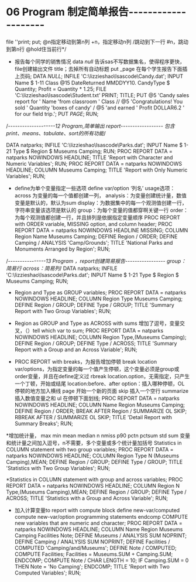 
# 06 Program 制定简单报告--------------------
 file ''print;
 put;
 @n指定移动到第n列
 +n，指定移动n列
 /跳动到下一行
 #n，跳动到第n行
 @hold住当前行*/

* 报告每个同学的销售情况
data _null_ 告诉sas不写数据集名，使得程序更快，file创建输出文件
title；去掉所有自动标题
put _page 在每个学生报告下面插上页码;
DATA _NULL_;
   INFILE 'C:\lizzieshao\lsascode\Candy.dat';
   INPUT Name $ 1-11 Class @15 DateReturned MMDDYY10. 
         CandyType $ Quantity;
   Profit = Quantity * 1.25;
   FILE 'C:\lizzieshao\lsascode\Student.txt' PRINT;
   TITLE;
   PUT @5 'Candy sales report for ' Name 'from classroom ' Class
     // @5 'Congratulations!  You sold ' Quantity 'boxes of candy'
     / @5 'and earned ' Profit DOLLAR6.2 ' for our field trip.';
   PUT _PAGE_;
RUN;

/*--------------------12 Program,简单输出 report------------------
包含print、means、tabulate、sort的所有功能*/

DATA natparks;
   INFILE 'C:\lizzieshao\lsascode\Parks.dat';
   INPUT Name $ 1-21 Type $ Region $ Museums Camping;
RUN;
PROC REPORT DATA = natparks NOWINDOWS HEADLINE;
   TITLE 'Report with Character and Numeric Variables';
RUN;
PROC REPORT DATA = natparks NOWINDOWS HEADLINE;
   COLUMN Museums Camping;
   TITLE 'Report with Only Numeric Variables';
RUN;

* define为单个变量指定一些选项 define var/option ‘列名’
usage选项：across 为变量的每一个值都创建一列，
analysis：为变量创建统计量，数值变量是默认的，默认为sum
display：为数据集中的每一个观测值创建一行，字符串变量该选项是默认的
group：为每个变量的值都穿啊关键一行
order：为每个观测值都创建一行，并且排列是依据指定变量顺序
PROC REPORT with ORDER variable, MISSING option, and column header;
PROC REPORT DATA = natparks NOWINDOWS HEADLINE MISSING;
   COLUMN Region Name Museums Camping;
   DEFINE Region / ORDER;
   DEFINE Camping / ANALYSIS 'Camp/Grounds';
   TITLE 'National Parks and Monuments Arranged by Region';
RUN;

/*----------------13  Program ，report创建简易报告-----------------
group：简易行
across：简易列*/
DATA natparks;
   INFILE 'C:\lizzieshao\lsascode\Parks.dat';
   INPUT Name $ 1-21 Type $ Region $ Museums Camping;
RUN;

* Region and Type as GROUP variables;
PROC REPORT DATA = natparks NOWINDOWS HEADLINE;
   COLUMN Region Type Museums Camping;
   DEFINE Region / GROUP;
   DEFINE Type / GROUP;
   TITLE 'Summary Report with Two Group Variables';
RUN;

* Region as GROUP and Type as ACROSS with sums
增加了逗号，变量交叉，（）tell which var to sum;
PROC REPORT DATA = natparks NOWINDOWS HEADLINE;
   COLUMN Region Type,(Museums Camping);
   DEFINE Region / GROUP;
   DEFINE Type / ACROSS;
   TITLE 'Summary Report with a Group and an Across Variable';
RUN;

* PROC REPORT with breaks，为报告增加停顿
break location var/options，为指定变量的每一个值产生停顿，这个变量必须是group或order变量，并且在define定义过
rbreak location.option，无需指定，只产生一个丁顿，开始或结尾
location:before、after
option：插入哪种停顿，OL 停顿的地方加入横线
page 开始一个新的页面 skip 插入一个空行 summarize 插入数值变量之和 ul 在停顿下面划线;
PROC REPORT DATA = natparks NOWINDOWS HEADLINE;
   COLUMN Name Region Museums Camping;
   DEFINE Region / ORDER;
   BREAK AFTER Region / SUMMARIZE OL SKIP;
   RBREAK AFTER / SUMMARIZE OL SKIP;
   TITLE 'Detail Report with Summary Breaks';
RUN;

*增加统计量，
max min mean median n nmiss p90 pctn pctsum std sum
变量和统计量之间加入逗号，n不需要，多个变量或多个统计量加括号
Statistics in COLUMN statement with two group variables;
PROC REPORT DATA = natparks NOWINDOWS HEADLINE;
   COLUMN Region Type N (Museums Camping),MEAN;
   DEFINE Region / GROUP;
   DEFINE Type / GROUP;
   TITLE 'Statistics with Two Group Variables';
RUN;

*Statistics in COLUMN statement with group and across variables;
PROC REPORT DATA = natparks NOWINDOWS HEADLINE;
   COLUMN Region N Type,(Museums Camping),MEAN;
   DEFINE Region / GROUP;
   DEFINE Type / ACROSS;
   TITLE 'Statistics with a Group and Across Variable';
RUN;
* 加入计算变量to report with compute block
define new-var/computed
compute new-var/option
  programming statements
  endcomp
COMPUTE new variables that are numeric and character;
PROC REPORT DATA = natparks NOWINDOWS HEADLINE;
   COLUMN Name Region Museums Camping Facilities Note;
   DEFINE Museums / ANALYSIS SUM NOPRINT;
   DEFINE Camping / ANALYSIS SUM NOPRINT;
   DEFINE Facilities / COMPUTED 'Camping/and/Museums';
   DEFINE Note / COMPUTED;
   COMPUTE Facilities;
      Facilities = Museums.SUM + Camping.SUM;
   ENDCOMP;
   COMPUTE Note / CHAR LENGTH = 10;
      IF Camping.SUM = 0 THEN Note = 'No Camping';
   ENDCOMP;
   TITLE 'Report with Two Computed Variables'; 
RUN;
